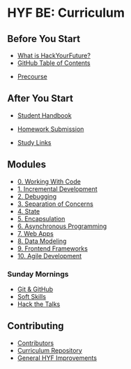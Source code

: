 # HYF BE: Curriculum

## Before You Start

* [What is HackYourFuture?](https://hackyourfuture.be/#about)
* [GitHub Table of Contents](https://github.com/hackyourfuturebelgium/home)
<!-- * [Application Process](./application-process.md) -->
* [Precourse](https://github.com/HackYourFutureBelgium/precourse)

## After You Start

* [Student Handbook](https://github.com/hackyourfuturebelgium/student-handbook)
<!-- * [Sunday Classes](./sunday-classes.md) -->
* [Homework Submission](https://github.com/hackyourfuturebelgium/homework-submission)
<!-- * [Evaluation](./evaluation.md) -->
* [Study Links](https://study.hackyourfuture.be)

## Modules

* [0. Working With Code](./modules/working-with-code.md)
* [1. Incremental Development](./modules/incremental-development.md)
* [2. Debugging](./modules/debugging.md)
* [3. Separation of Concerns](./modules/separation-of-concerns.md)
* [4. State](./modules/state.md)
* [5. Encapsulation](./modules/encapsulation.md)
* [6. Asynchronous Programming](./modules/asynchronous-programming.md)
* [7. Web Apps](./modules/web-apps.md)
* [8. Data Modeling](./modules/data-modeling.md)
* [9. Frontend Frameworks](./modules/frontend-frameworks.md)
* [10. Agile Development](./modules/agile-development.md)

### Sunday Mornings

* [Git & GitHub](https://github.com/hackyourfuturebelgium/git-github-practice)
* [Soft Skills]()
* [Hack the Talks](https://github.com/HackYourFutureBelgium/hack-the-talks)

## Contributing

* [Contributors](https://github.com/hackyourfuturebelgium/contributors)
* [Curriculum Repository](https://github.com/hackyourfuturebelgium/curriculum)
* [General HYF Improvements](https://github.com/hackyourfuturebelgium/improvements)

